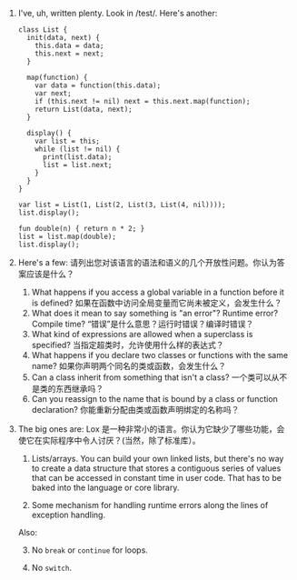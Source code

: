 1.  I've, uh, written plenty. Look in /test/. Here's another:

    ```
    class List {
      init(data, next) {
        this.data = data;
        this.next = next;
      }

      map(function) {
        var data = function(this.data);
        var next;
        if (this.next != nil) next = this.next.map(function);
        return List(data, next);
      }

      display() {
        var list = this;
        while (list != nil) {
          print(list.data);
          list = list.next;
        }
      }
    }

    var list = List(1, List(2, List(3, List(4, nil))));
    list.display();

    fun double(n) { return n * 2; }
    list = list.map(double);
    list.display();
    ```

2.  Here's a few:
    请列出您对该语言的语法和语义的几个开放性问题。你认为答案应该是什么？

    1.  What happens if you access a global variable in a function before it is
        defined?
        如果在函数中访问全局变量而它尚未被定义，会发生什么？
    2.  What does it mean to say something is "an error"? Runtime error?
        Compile time?
        “错误”是什么意思？运行时错误？编译时错误？
    3.  What kind of expressions are allowed when a superclass is specified?
        当指定超类时，允许使用什么样的表达式？
    4.  What happens if you declare two classes or functions with the same name?
        如果你声明两个同名的类或函数，会发生什么？
    5.  Can a class inherit from something that isn't a class?
        一个类可以从不是类的东西继承吗？
    6.  Can you reassign to the name that is bound by a class or function
        declaration?
        你能重新分配由类或函数声明绑定的名称吗？

3.  The big ones are:
    Lox 是一种非常小的语言。你认为它缺少了哪些功能，会使它在实际程序中令人讨厌？(当然，除了标准库）。

    1.  Lists/arrays. You can build your own linked lists, but there's no way to
        create a data structure that stores a contiguous series of values that
        can be accessed in constant time in user code. That has to be baked
        into the language or core library.

    2.  Some mechanism for handling runtime errors along the lines of exception
        handling.

    Also:

    3.  No `break` or `continue` for loops.

    4.  No `switch`.
